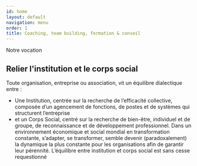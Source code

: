 ```yaml
---
id: home
layout: default
navigation: menu
order: 1
title: Coaching, team building, formation & conseil
---
```


Notre vocation
## Relier l'institution et le corps social
Toute organisation, entreprise ou association, vit un équilibre dialectique entre :
- Une Institution, centrée sur la recherche de l’efficacité collective, composée d’un agencement de fonctions, de postes et de systèmes qui structurent l’entreprise
- et un Corps Social, centré sur la recherche de bien-être, individuel et de groupe, de reconnaissance et de développement professionnel.
Dans un environnement économique et social mondial en transformation constante, s’adapter, se transformer, semble devenir (paradoxalement) la dynamique la plus constante pour les organisations afin de garantir leur pérennité. L’équilibre entre institution et corps social est sans cesse requestionné
